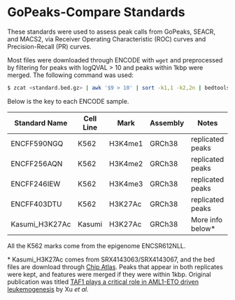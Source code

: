 # GoPeaks-Compare Standards

These standards were used to assess peak calls from GoPeaks, SEACR, and MACS2, via Receiver Operating Characteristic (ROC) curves and Precision-Recall (PR) curves. 

Most files were downloaded through ENCODE with `wget` and preprocessed by filtering for peaks with logQVAL > 10 and peaks within 1kbp were merged. The following command was used:

```bash
$ zcat <standard.bed.gz> | awk '$9 > 10' | sort -k1,1 -k2,2n | bedtools merge -i stdin -d 1000 > standard.1000.filtered.bed
```

Below is the key to each ENCODE sample.

| Standard Name  | Cell Line | Mark    | Assembly | Notes            |
| -------------- | --------- | ------- | -------- | ---------------- |
| ENCFF590NGQ    | K562      | H3K4me1 | GRCh38   | replicated peaks |
| ENCFF256AQN    | K562      | H3K4me2 | GRCh38   | replicated peaks |
| ENCFF246IEW    | K562      | H3K4me3 | GRCh38   | replicated peaks |
| ENCFF403DTU    | K562      | H3K27Ac | GRCh38   | replicated peaks |
| Kasumi_H3K27Ac | Kasumi    | H3K27Ac | GRCh38   | More info below* |

All the K562 marks come from the epigenome ENCSR612NLL. 

\* Kasumi_H3K27Ac comes from SRX4143063/SRX4143067, and the bed files are download through [Chip Atlas](https://chip-atlas.org/). Peaks that appear in both replicates were kept, and features were merged if they were within 1kbp. Original publication was titled [TAF1 plays a critical role in AML1-ETO driven leukemogenesis](https://www.nature.com/articles/s41467-019-12735-z) by Xu *et al.* 


